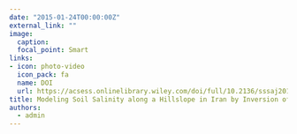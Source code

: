 ```yaml
---
date: "2015-01-24T00:00:00Z"
external_link: ""
image:
  caption: 
  focal_point: Smart
links:
- icon: photo-video
  icon_pack: fa
  name: DOI
  url: https://acsess.onlinelibrary.wiley.com/doi/full/10.2136/sssaj2014.11.0447
title: Modeling Soil Salinity along a Hillslope in Iran by Inversion of EM38 Data
authors: 
  - admin
---
```


